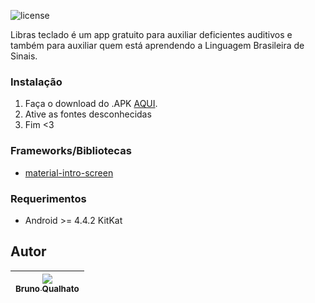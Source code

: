 ![license](https://img.shields.io/badge/license-MIT-green.svg?longCache=true&style=flat-square)

Libras teclado é um app gratuito para auxiliar deficientes auditivos e também para auxiliar
quem está aprendendo a Linguagem Brasileira de Sinais.


### Instalação

1. Faça o download do .APK [AQUI](https://github.com/brunoqualhato/TecladoLibras/releases/download/1.0/app-debug.apk).
2. Ative as fontes desconhecidas
3. Fim <3

### Frameworks/Bibliotecas
* [material-intro-screen](https://github.com/TangoAgency/material-intro-screen)


### Requerimentos
* Android >= 4.4.2 KitKat


## Autor
| [<img src="https://avatars2.githubusercontent.com/u/24703194?s=400&u=84672ff37d2a5181047f82a157e2d8a5761bcd6a&v=4"><br><sub>Bruno Qualhato</sub>](https://github.com/brunoqualhato) |
| :---: |
